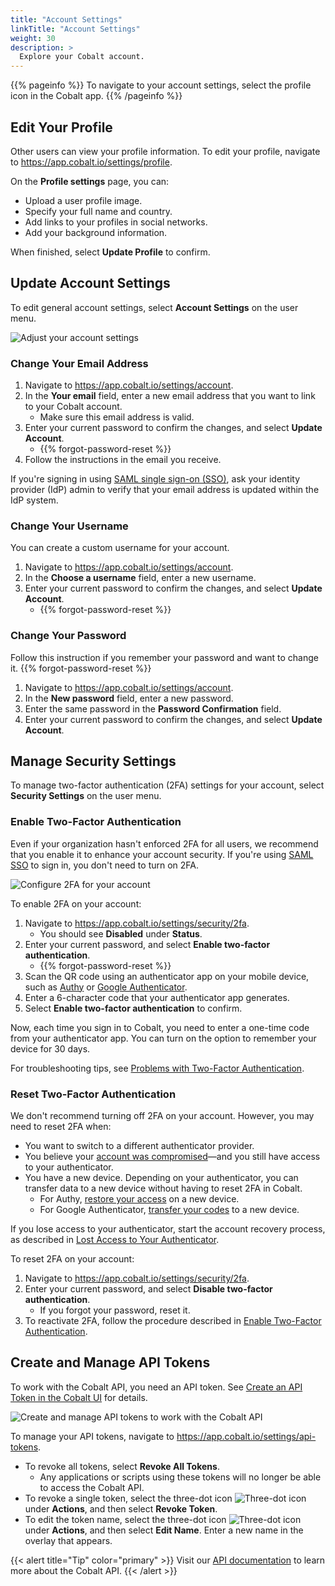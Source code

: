 ```yaml
---
title: "Account Settings"
linkTitle: "Account Settings"
weight: 30
description: >
  Explore your Cobalt account.
---
```


{{% pageinfo %}}
To navigate to your account settings, select the profile icon in the Cobalt app.
{{% /pageinfo %}}

## Edit Your Profile

Other users can view your profile information. To edit your profile, navigate to https://app.cobalt.io/settings/profile.

On the **Profile settings** page, you can:

- Upload a user profile image.
- Specify your full name and country.
- Add links to your profiles in social networks.
- Add your background information.

When finished, select **Update Profile** to confirm.

## Update Account Settings

To edit general account settings, select **Account Settings** on the user menu.

![Adjust your account settings](/deepdive/AccountSettings.png "Account Settings page")

### Change Your Email Address

1. Navigate to https://app.cobalt.io/settings/account.
1. In the **Your email** field, enter a new email address that you want to link to your Cobalt account.
    - Make sure this email address is valid.
1. Enter your current password to confirm the changes, and select **Update Account**.
    - {{% forgot-password-reset %}}
1. Follow the instructions in the email you receive.

If you're signing in using [SAML single sign-on (SSO)](/getting-started/sign-in/#saml-sso), ask your identity provider (IdP) admin to verify that your email address is updated within the IdP system.

### Change Your Username

You can create a custom username for your account.

1. Navigate to https://app.cobalt.io/settings/account.
1. In the **Choose a username** field, enter a new username.
1. Enter your current password to confirm the changes, and select **Update Account**.
    - {{% forgot-password-reset %}}

### Change Your Password

Follow this instruction if you remember your password and want to change it. {{% forgot-password-reset %}}

1. Navigate to https://app.cobalt.io/settings/account.
1. In the **New password** field, enter a new password.
1. Enter the same password in the **Password Confirmation** field.
1. Enter your current password to confirm the changes, and select **Update Account**.

## Manage Security Settings

To manage two-factor authentication (2FA) settings for your account, select **Security Settings** on the user menu.

### Enable Two-Factor Authentication

Even if your organization hasn't enforced 2FA for all users, we recommend that you enable it to enhance your account security. If you're using [SAML SSO](/getting-started/sign-in/#saml-sso) to sign in, you don't need to turn on 2FA.

![Configure 2FA for your account](/deepdive/SecuritySettings.png "Two-factor authentication page")

To enable 2FA on your account:

1. Navigate to https://app.cobalt.io/settings/security/2fa.
    - You should see **Disabled** under **Status**.
1. Enter your current password, and select **Enable two-factor authentication**.
    - {{% forgot-password-reset %}}
1. Scan the QR code using an authenticator app on your mobile device, such as [Authy](https://authy.com/) or [Google Authenticator](https://support.google.com/accounts/answer/1066447).
1. Enter a 6-character code that your authenticator app generates.
1. Select **Enable two-factor authentication** to confirm.

Now, each time you sign in to Cobalt, you need to enter a one-time code from your authenticator app. You can turn on the option to remember your device for 30 days.

For troubleshooting tips, see [Problems with Two-Factor Authentication](/platform-deep-dive/cobalt-account/account-recovery/#problems-with-two-factor-authentication).

### Reset Two-Factor Authentication

We don't recommend turning off 2FA on your account. However, you may need to reset 2FA when:

- You want to switch to a different authenticator provider.
- You believe your [account was compromised](/platform-deep-dive/cobalt-account/account-recovery/#account-was-compromised)—and you still have access to your authenticator.
- You have a new device. Depending on your authenticator, you can transfer data to a new device without having to reset 2FA in Cobalt.
  - For Authy, [restore your access](https://support.authy.com/hc/en-us/articles/115012672088-Restoring-Authy-Access-on-a-New-Lost-or-Inaccessible-Phone) on a new device.
  - For Google Authenticator, [transfer your codes](https://support.google.com/accounts/answer/1066447?hl=en&ref_topic=2954345#zippy=%2Ctransfer-google-authenticator-codes-to-new-phone) to a new device.

If you lose access to your authenticator, start the account recovery process, as described in [Lost Access to Your Authenticator](/platform-deep-dive/cobalt-account/account-recovery/#lost-access-to-your-authenticator).

To reset 2FA on your account:

1. Navigate to https://app.cobalt.io/settings/security/2fa.
1. Enter your current password, and select **Disable two-factor authentication**.
    - If you forgot your password, reset it.
1. To reactivate 2FA, follow the procedure described in [Enable Two-Factor Authentication](#enable-two-factor-authentication).

## Create and Manage API Tokens

To work with the Cobalt API, you need an API token. See [Create an API Token in the Cobalt UI](/apiusecases/create_asset/#create-an-api-token-in-the-cobalt-ui) for details.

![Create and manage API tokens to work with the Cobalt API](/deepdive/SettingsAPITokens.png "API Tokens page")

To manage your API tokens, navigate to https://app.cobalt.io/settings/api-tokens.

- To revoke all tokens, select **Revoke All Tokens**.
  - Any applications or scripts using these tokens will no longer be able to access the Cobalt API.
- To revoke a single token, select the three-dot icon ![Three-dot icon](/icons/Ellipsis.png "Three-dot icon") under **Actions**, and then select **Revoke Token**.
- To edit the token name, select the three-dot icon ![Three-dot icon](/icons/Ellipsis.png "Three-dot icon") under **Actions**, and then select **Edit Name**. Enter a new name in the overlay that appears.

{{< alert title="Tip" color="primary" >}}
Visit our [API documentation](https://docs.cobalt.io/v2/) to learn more about the Cobalt API.
{{< /alert >}}
